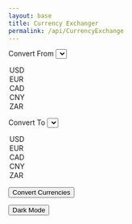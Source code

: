 ```yaml
---
layout: base
title: Currency Exchanger
permalink: /api/CurrencyExchange
---
```


<style>

button {

}

</style>

<label>Convert From</label>
<select id="Convert from">

<option>USD</option>
<option>EUR</option>
<option>CAD</option>
<option>CNY</option>
<option>ZAR</option>

</select>

<label>Convert To</label>
<select id="Convert to">

<option>USD</option>
<option>EUR</option>
<option>CAD</option>
<option>CNY</option>
<option>ZAR</option>

</select>


<button onclick="conversion()"> Convert Currencies</button>

<button onclick="colormode()"> Dark Mode </button>

<script>


async function conversion() {


await fetch(`https://api.freecurrencyapi.com/v1/latest?apikey=fca_live_kbReXEndi2qtPBsupWuLTRPhWR2zFbY1tXW9jXXL&currencies=EUR%2CUSD%2CCAD%2CCNY%2CZAR`)  
}





</script>